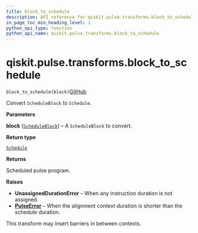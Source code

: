 ```yaml
---
title: block_to_schedule
description: API reference for qiskit.pulse.transforms.block_to_schedule
in_page_toc_min_heading_level: 1
python_api_type: function
python_api_name: qiskit.pulse.transforms.block_to_schedule
---
```


# qiskit.pulse.transforms.block\_to\_schedule

<span id="qiskit.pulse.transforms.block_to_schedule" />

`block_to_schedule(block)`[GitHub](https://github.com/qiskit/qiskit/tree/stable/0.20/qiskit/pulse/transforms/canonicalization.py "view source code")

Convert `ScheduleBlock` to `Schedule`.

**Parameters**

**block** ([`ScheduleBlock`](qiskit.pulse.ScheduleBlock "qiskit.pulse.schedule.ScheduleBlock")) – A `ScheduleBlock` to convert.

**Return type**

[`Schedule`](qiskit.pulse.Schedule "qiskit.pulse.schedule.Schedule")

**Returns**

Scheduled pulse program.

**Raises**

*   **UnassignedDurationError** – When any instruction duration is not assigned.
*   [**PulseError**](pulse#qiskit.pulse.PulseError "qiskit.pulse.PulseError") – When the alignment context duration is shorter than the schedule duration.

<Admonition title="Note" type="note">
  This transform may insert barriers in between contexts.
</Admonition>

